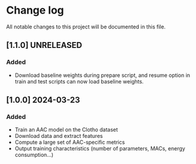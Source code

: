 # Change log

All notable changes to this project will be documented in this file.

## [1.1.0] UNRELEASED
### Added
- Download baseline weights during prepare script, and resume option in train and test scripts can now load baseline weights.

## [1.0.0] 2024-03-23
### Added
- Train an AAC model on the Clotho dataset
- Download data and extract features
- Compute a large set of AAC-specific metrics
- Output training characteristics (number of parameters, MACs, energy consumption...)
